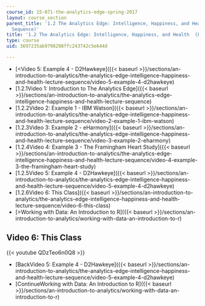 ```yaml
---
course_id: 15-071-the-analytics-edge-spring-2017
layout: course_section
parent_title: '1.2 The Analytics Edge: Intelligence, Happiness, and Health  (Lecture
  Sequence)'
title: '1.2 The Analytics Edge: Intelligence, Happiness, and Health  (Lecture Sequence)'
type: course
uid: 3697235ab9798298ffc243742c5e644d

---
```


*   [<Video 5: Example 4 - D2Hawkeye]({{< baseurl >}}/sections/an-introduction-to-analytics/the-analytics-edge-intelligence-happiness-and-health-lecture-sequence/video-5-example-4-d2hawkeye)
*   [1.2.1Video 1: Introduction to The Analytics Edge]({{< baseurl >}}/sections/an-introduction-to-analytics/the-analytics-edge-intelligence-happiness-and-health-lecture-sequence)
*   [1.2.2Video 2: Example 1 - IBM Watson]({{< baseurl >}}/sections/an-introduction-to-analytics/the-analytics-edge-intelligence-happiness-and-health-lecture-sequence/video-2-example-1-ibm-watson)
*   [1.2.3Video 3: Example 2 - eHarmony]({{< baseurl >}}/sections/an-introduction-to-analytics/the-analytics-edge-intelligence-happiness-and-health-lecture-sequence/video-3-example-2-eharmony)
*   [1.2.4Video 4: Example 3 - The Framingham Heart Study]({{< baseurl >}}/sections/an-introduction-to-analytics/the-analytics-edge-intelligence-happiness-and-health-lecture-sequence/video-4-example-3-the-framingham-heart-study)
*   [1.2.5Video 5: Example 4 - D2Hawkeye]({{< baseurl >}}/sections/an-introduction-to-analytics/the-analytics-edge-intelligence-happiness-and-health-lecture-sequence/video-5-example-4-d2hawkeye)
*   [1.2.6Video 6: This Class]({{< baseurl >}}/sections/an-introduction-to-analytics/the-analytics-edge-intelligence-happiness-and-health-lecture-sequence/video-6-this-class)
*   [\>Working with Data: An Introduction to R]({{< baseurl >}}/sections/an-introduction-to-analytics/working-with-data-an-introduction-to-r)

Video 6: This Class
-------------------

{{< youtube QDzTeo6n0Q8 >}}

*   [BackVideo 5: Example 4 - D2Hawkeye]({{< baseurl >}}/sections/an-introduction-to-analytics/the-analytics-edge-intelligence-happiness-and-health-lecture-sequence/video-5-example-4-d2hawkeye)
*   [ContinueWorking with Data: An Introduction to R]({{< baseurl >}}/sections/an-introduction-to-analytics/working-with-data-an-introduction-to-r)